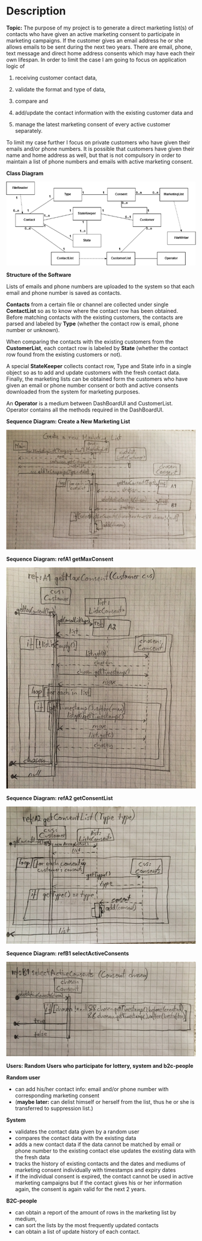 # Description

__Topic:__ The purpose of my project is to generate a direct marketing list(s) of contacts who have given an active marketing consent to participate in marketing campaigns. If the customer gives an email address he or she allows emails to be sent during the next two years. There are email, phone, text message and direct home address consents which may have each their own lifespan. In order to limit the case I am going to focus on application logic of 

1) receiving customer contact data, 

2) validate the format and type of data, 

3) compare and 

4) add/update the contact information with the existing customer data and 

5) manage the latest marketing consent of every active customer separately. 

To limit my case further I focus on private customers who have given their emails and/or phone numbers. It is possible that customers have given their name and home address as well, but that is not compulsory in order to maintain a list of phone numbers and emails with active marketing consent.

__Class Diagram__

![Alt text](https://github.com/rikumleppanen/direct-marketing-list/blob/master/documentation/Class%20DiagramUpD2.png "Class Diagram (Updated #2")

__Structure of the Software__

Lists of emails and phone numbers are uploaded to the system so that each email and phone number is saved as contacts. 

__Contacts__ from a certain file or channel are collected under single __ContactList__ so as to know where the contact row has been obtained. Before matching contacts with the existing customers, the contacts are parsed and labeled by __Type__ (whether the contact row is email, phone number or unknown).

When comparing the contacts with the existing customers from the __CustomerList__, each contact row is labeled by __State__ (whether the contact row found from the existing customers or not). 

A special __StateKeeper__ collects contact row, Type and State info in a single object so as to add and update customers with the fresh contact data. Finally, the marketing lists can be obtained form the customers who have given an email or phone number consent or both and active consents downloaded from the system for marketing purposes.

An __Operator__ is a medium between DashBoardUI and CustomerList. Operator contains all the methods required in the DashBoardUI.

__Sequence Diagram: Create a New Marketing List__

![Alt text](https://github.com/rikumleppanen/direct-marketing-list/blob/master/documentation/image1.JPG "Create a New Marketing List")

__Sequence Diagram: refA1 getMaxConsent__

![Alt text](https://github.com/rikumleppanen/direct-marketing-list/blob/master/documentation/image2.JPG)

__Sequence Diagram: refA2 getConsentList__

![Alt text](https://github.com/rikumleppanen/direct-marketing-list/blob/master/documentation/image3.JPG)

__Sequence Diagram: refB1 selectActiveConsents__

![Alt text](https://github.com/rikumleppanen/direct-marketing-list/blob/master/documentation/image4.JPG)


__Users: Random Users who participate for lottery, system and b2c-people__

__Random user__
- can add his/her contact info: email and/or phone number with corresponding marketing consent
- (__maybe later:__ can delist himself or herself from the list, thus he or she is transferred to suppression list.)

__System__
- validates the contact data given by a random user
- compares the contact data with the existing data
- adds a new contact data if the data cannot be matched by email or phone number to the existing contact else updates the existing data with the fresh data
- tracks the history of existing contacts and the dates and mediums of marketing consent individually with timestamps and expiry dates
- if the individual consent is expired, the contact cannot be used in active marketing campaigns but if the contact gives his or her information again, the consent is again valid for the next 2 years.

__B2C-people__
- can obtain a report of the amount of rows in the marketing list by medium, 
- can sort the lists by the most frequently updated contacts 
- can obtain a list of update history of each contact.


